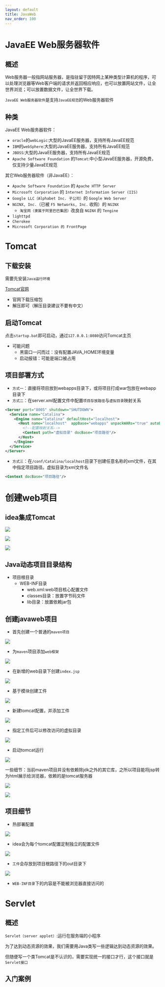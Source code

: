 ```yaml
---
layout: default
title: JavaWeb
nav_order: 100
---
```


# JavaEE Web服务器软件

## 概述

Web服务器一般指网站服务器，是指驻留于因特网上某种类型计算机的程序，可以处理浏览器等Web客户端的请求并返回相应响应，也可以放置网站文件，让全世界浏览；可以放置数据文件，让全世界下载。

`JavaEE Web服务器软件`是支持`JavaEE规范`的Web服务器软件

## 种类

JavaEE Web服务器软件：

- `oracle`的`webLogic`:大型的JavaEE服务器，支持所有JavaEE规范
- `IBM`的`webSphere`:大型的JavaEE服务器，支持所有JavaEE规范
- `JBOSS`:大型的JavaEE服务器，支持所有JavaEE规范
- `Apache Software Foundation` 的`Tomcat`:中小型JavaEE服务器，开源免费，仅支持少量JavaEE规范

其它Web服务器软件（非JavaEE）：

- `Apache Software Foundation` 的 `Apache HTTP Server`
- `Microsoft Corporation` 的 `Internet Information Server (IIS)`
- `Google LLC（Alphabet Inc. 子公司）`的 `Google Web Server`
- `NGINX, Inc.`（已被 `F5 Networks, Inc.` 收购）的 `NGINX`
  - `淘宝网（隶属于阿里巴巴集团）`改良自 `NGINX` 的 `Tengine`
- `lighttpd`
- `Cherokee`
- `Microsoft Corporation 的 FrontPage`

# Tomcat

## 下载安装

需要先安装`Java运行环境`

[Tomcat官网](https://tomcat.apache.org/)

- 官网下载压缩包
- 解压即可（解压目录建议不要有中文）

## 启动Tomcat

点击`startup.bat`即可启动，通过`127.0.0.1:8080`访问Tomcat主页

- 可能问题
  - 黑窗口一闪而过：没有配置JAVA_HOME环境变量
  - 启动报错：可能是端口被占用

## 项目部署方式

- `方式一`：直接将项目放到webapps目录下，或将项目打成war包放在webapp目录下
- `方式二`：在server.xml配置文件中配置`项目存放路径`与`虚拟目录`映射关系

```xml
<Server port="8005" shutdown="SHUTDOWN">
  <Service name="Catalina">
    <Engine name="Catalina" defaultHost="localhost">
      <Host name="localhost"  appBase="webapps" unpackWARs="true" autoDeploy="true">
        <!--配置映射关系-->
        <Context path="虚拟目录" docBase="项目路径"/>
      </Host>
    </Engine>
  </Service>
</Server>
```

- `方式三`：在`/conf/Catalina/localhost`目录下创建任意名称的xml文件，在其中指定项目路径。虚拟目录为xml文件名

```xml
<Context docBase="项目路径"/>
```



# 创建web项目

## idea集成Tomcat

![](https://cdn.jsdelivr.net/gh/guosonglu/images@master/blog-img/20220625181254.png)

![](https://cdn.jsdelivr.net/gh/guosonglu/images@master/blog-img/20220625181459.png)

![](https://cdn.jsdelivr.net/gh/guosonglu/images@master/blog-img/20220625181540.png)

## Java动态项目目录结构

- 项目根目录
  - WEB-INF目录
    - web.xml:web项目核心配置文件
    - classes目录：放置字节码文件
    - lib目录：放置依赖jar包

## 创建javaweb项目

- 首先创建一个普通的`maven项目`

![](https://cdn.jsdelivr.net/gh/guosonglu/images@master/blog-img/20220625182124.png)

- 为`maven`项目添加`web框架`

![](https://cdn.jsdelivr.net/gh/guosonglu/images@master/blog-img/20220625182314.png)

- 在新增的web目录下创建`index.jsp`

![](https://cdn.jsdelivr.net/gh/guosonglu/images@master/blog-img/20220625182606.png)

- 基于模块创建工件

![](https://cdn.jsdelivr.net/gh/guosonglu/images@master/blog-img/20220625183000.png)

- 新建tomcat配置，并添加工件

![](https://cdn.jsdelivr.net/gh/guosonglu/images@master/blog-img/20220625183223.png)

- 指定工件后可以修改访问的虚拟目录

![](https://cdn.jsdelivr.net/gh/guosonglu/images@master/blog-img/20220625184434.png)

- 启动tomcat运行

![](https://cdn.jsdelivr.net/gh/guosonglu/images@master/blog-img/20220625183436.png)

一些细节：当前maven项目并没有依赖除jdk之外的其它库，之所以项目能将jsp转为html展示给浏览器，依赖的是tomcat服务器

![](https://cdn.jsdelivr.net/gh/guosonglu/images@master/blog-img/20220625184805.png)

![](https://cdn.jsdelivr.net/gh/guosonglu/images@master/blog-img/20220625184943.png)


## 项目细节

- 热部署配置

![](https://cdn.jsdelivr.net/gh/guosonglu/images@master/blog-img/20220625185451.png)

- idea会为每个tomcat配置定制独立的配置文件

![](https://cdn.jsdelivr.net/gh/guosonglu/images@master/blog-img/20220625185903.png)

- `工件`会存放到项目根路径下的out目录下

![](https://cdn.jsdelivr.net/gh/guosonglu/images@master/blog-img/20220625190254.png)

- `WEB-INF目录`下的内容是不能被浏览器直接访问的

# Servlet

## 概述

`Servlet（server applet）`:运行在服务端的小程序

为了达到动态资源的效果，我们需要用Java类写一些逻辑达到动态资源的效果。

但随便写一个类Tomcat是不认识的，需要实现统一的接口才行，这个接口就是`Servlet接口`

## 入门案例



